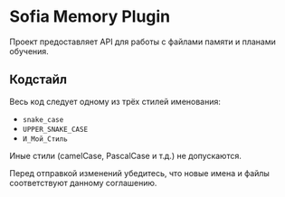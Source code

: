 # Sofia Memory Plugin

Проект предоставляет API для работы с файлами памяти и планами обучения.

## Кодстайл

Весь код следует одному из трёх стилей именования:

- `snake_case`
- `UPPER_SNAKE_CASE`
- `И_Мой_Стиль`

Иные стили (camelCase, PascalCase и т.д.) не допускаются.

Перед отправкой изменений убедитесь, что новые имена и файлы соответствуют данному соглашению.
